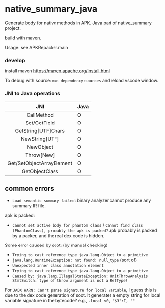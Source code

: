 # native_summary_java

Generate body for native methods in APK. Java part of native_summary project.

build with maven.

Usage: see APKRepacker.main

### develop

install maven https://maven.apache.org/install.html

To debug with source: `mvn dependency:sources` and reload vscode window.

### JNI to Java operations

|       JNI        | Java |
|:----------------:|----|
| Call<Ty>Method   |  O  |
| Set/Get<Ty>Field |  O  |
| GetString[UTF]Chars|  O  |
| NewString[UTF]   |  O  |
| NewObject        |  O  |
| Throw[New]       |  O  |
| Get/SetObjectArrayElement  |  O  |
| GetObjectClass       |  O  |


## common errors

- `Load semantic summary failed`: binary analyzer cannot produce any summary IR file.

apk is packed:
- `cannot set active body for phantom class` / `Cannot find class (PhantomClass), probably the apk is packed?` apk probably is packed by a packer, and the real dex code is hidden.

Some error caused by soot: (by manual checking)
- `Trying to cast reference type java.lang.Object to a primitive`
- `java.lang.RuntimeException: not found: null_type` (sort of)
- `Unexpected inner class annotation element`
- `Trying to cast reference type java.lang.Object to a primitive`
- `Caused by: java.lang.IllegalStateException: UnitThrowAnalysis StmtSwitch: type of throw argument is not a RefType!`

For `JADX WARN: Can't parse signature for local variable`, I guess this is due to the dex code generation of soot. It generates a empty string for local variable signature in the bytecode? e.g., `.local v0, "$3":I, ""`
